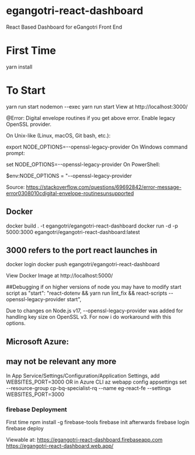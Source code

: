 # egangotri-react-dashboard
React Based Dashboard for eGangotri Front End

# First Time
yarn install

# To Start
yarn run start
nodemon --exec yarn run start
View at http://localhost:3000/

@Error: Digital envelope routines
if you get above error. Enable legacy OpenSSL provider.

On Unix-like (Linux, macOS, Git bash, etc.):

export NODE_OPTIONS=--openssl-legacy-provider
On Windows command prompt:

set NODE_OPTIONS=--openssl-legacy-provider
On PowerShell:

$env:NODE_OPTIONS = "--openssl-legacy-provider

Source: https://stackoverflow.com/questions/69692842/error-message-error0308010cdigital-envelope-routinesunsupported

## Docker
docker build . -t egangotri/egangotri-react-dashboard
docker run -d -p 5000:3000  egangotri/egangotri-react-dashboard:latest
## 3000 refers to the port react launches in
docker login
docker push  egangotri/egangotri-react-dashboard

View Docker Image at 
http://localhost:5000/

##Debugging
if on higher versions of node you may have to modify start script as 
    "start": "react-dotenv && yarn run lint_fix && react-scripts --openssl-legacy-provider start",
    
Due to changes on Node.js v17, --openssl-legacy-provider was added for handling key size on OpenSSL v3. For now i do workaround with this options.

## Microsoft Azure:
## may not be relevant any more
In App Service/Settings/Configuration/Application Settings, add
WEBSITES_PORT=3000
OR in Azure CLI
az webapp config appsettings set --resource-group cp-bq-specialist-rq --name eg-react-fe --settings WEBSITES_PORT=3000


### firebase Deployment
First time
 npm install -g firebase-tools
 firebase init 
afterwards
firebase login
firebase deploy

Viewable at:
https://egangotri-react-dashboard.firebaseapp.com
https://egangotri-react-dashboard.web.app/